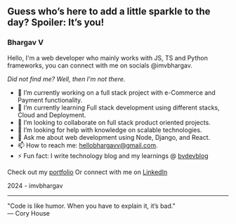 ## Guess who’s here to add a little sparkle to the day? Spoiler: It’s you!

### Bhargav V
Hello, I'm a web developer who mainly works with JS, TS and Python frameworks,
you can connect with me on socials @imvbhargav.

_Did not find me? Well, then I'm not there._

- 🔭 I’m currently working on a full stack project with e-Commerce and Payment functionality.
- 🌱 I’m currently learning Full stack development using different stacks, Cloud and Deployment.
- 👯 I’m looking to collaborate on full stack product oriented projects.
- 🤔 I’m looking for help with knowledge on scalable technologies.
- 💬 Ask me about web development using Node, Django, and React.
- 📫 How to reach me: hellobhargavv@gmail.com.
- ⚡ Fun fact: I write technology blog and my learnings @ [bvdevblog](https://bvdevblog.vercel.app/)

Check out my [portfolio](https://bhargavvjois.github.io/Portfolio/)
Or connect with me on [LinkedIn](https://linkedin.com/in/imvbhargav)

2024 - imvbhargav

***

"Code is like humor. When you have to explain it, it’s bad." <br>
— Cory House
